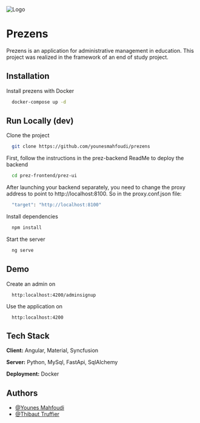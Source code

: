 
![Logo](/home/mahfoudiyo/Documents/younesmahfoudiGit/projets/prezens/prez-frontend/prez-ui/src/assets/img/minilogo.png)


# Prezens

Prezens is an application for administrative management in education. This project was realized in the framework of an end of study project.

## Installation

Install prezens with Docker

```bash
  docker-compose up -d
```

## Run Locally (dev)

Clone the project

```bash
  git clone https://github.com/younesmahfoudi/prezens
```

First, follow the instructions in the prez-backend ReadMe to deploy the backend

```bash
  cd prez-frontend/prez-ui
```

After launching your backend separately, you need to change the proxy address to point to http://localhost:8100. So in the proxy.conf.json file:

```bash
  "target": "http://localhost:8100"
```

Install dependencies

```bash
  npm install
```

Start the server

```bash
  ng serve
```


## Demo

Create an admin on

```http
  http:localhost:4200/adminsignup
```

Use the application on

```http
  http:localhost:4200
```


## Tech Stack

**Client:** Angular, Material, Syncfusion

**Server:** Python, MySql, FastApi, SqlAlchemy

**Deployment:** Docker


## Authors

- [@Younes Mahfoudi](https://github.com/younesmahfoudi)
- [@Thibaut Truffier](https://github.com/DatraX777)

